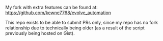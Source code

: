 My fork with extra features can be found at: https://github.com/kewne7768/evolve_automation

This repo exists to be able to submit PRs only, since my repo has no fork relationship due to technically being older
(as a result of the script previously being hosted on Gist).
